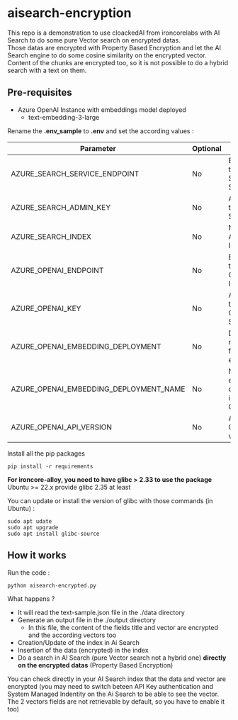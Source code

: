 # aisearch-encryption

This repo is a demonstration to use cloackedAI from ironcorelabs with AI Search to do some pure Vector search on encrypted datas.  
Those datas are encrypted with Property Based Encryption and let the AI Search engine to do some cosine similarity on the encrypted vector.  
Content of the chunks are encrypted too, so it is not possible to do a hybrid search with a text on them.  

## Pre-requisites

* Azure OpenAI Instance with embeddings model deployed
  * text-embedding-3-large

Rename the **.env_sample** to **.env** and set the according values : 

| Parameter | Optional | Note |
| --- | --- | ------------- |
|AZURE_SEARCH_SERVICE_ENDPOINT|No|Endpoint of the Ai Search Service|
|AZURE_SEARCH_ADMIN_KEY|No|Api Key of the Ai Search| 
|AZURE_SEARCH_INDEX|No|Name of the Ai Search Index|
|AZURE_OPENAI_ENDPOINT|No|Endpoint of the Azure OpenAI Instance|
|AZURE_OPENAI_KEY|No|Api Key of the Azure OpenAI Service|
|AZURE_OPENAI_EMBEDDING_DEPLOYMENT|No|Deployment model used for embeddings|
|AZURE_OPENAI_EMBEDDING_DEPLOYMENT_NAME|No|Name of he embeddings deployment in Azure OpenAI|
|AZURE_OPENAI_API_VERSION|No|Azure OpenAI API version|

Install all the pip packages

    pip install -r requirements

**For ironcore-alloy, you need to have glibc > 2.33 to use the package**  
Ubuntu >= 22.x provide glibc 2.35 at least

You can update or install the version of glibc with those commands (in Ubuntu) : 

    sudo apt udate
    sudo apt upgrade
    sudo apt install glibc-source

## How it works

Run the code :

    python aisearch-encrypted.py

What happens ?

* It will read the text-sample.json file in the ./data directory
* Generate an output file in the ./output directory
  * In this file, the content of the fields title and vector are encrypted and the according vectors too
* Creation/Update of the index in Ai Search
* Insertion of the data (encrypted) in the index
* Do a search in AI Search (pure Vector search not a hybrid one) **directly on the encrypted datas** (Property Based Encryption)

You can check directly in your AI Search index that the data and vector are encrypted (you may need to switch beteen API Key authentication and System Managed Indentity on the Ai Search to be able to see the vector. The 2 vectors fields are not retrievable by default, so you have to enable it too)



